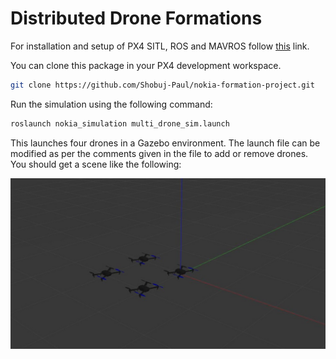 # Distributed Drone Formations

For installation and setup of PX4 SITL, ROS and MAVROS follow [this](Installation.md) link.

You can clone this package in your PX4 development workspace.
```bash
git clone https://github.com/Shobuj-Paul/nokia-formation-project.git
```

Run the simulation using the following command:
```bash
roslaunch nokia_simulation multi_drone_sim.launch
```
This launches four drones in a Gazebo environment. The launch file can be modified as per the comments given in the file to add or remove drones. You should get a scene like the following:

![Multi-Drone Simulation](assets/pictures/multi_drone_sim.jpg)